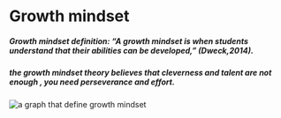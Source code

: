 # Growth mindset 

##### Growth mindset definition: **“A growth mindset is when students understand that their abilities can be developed,”** *(Dweck,2014).*

##### the growth mindset theory believes that cleverness and talent are not enough , you need perseverance and effort.

![a graph that define growth mindset](https://www.excelsior.edu/wp-content/uploads/2017/03/Growth-Mindset-e1565799493145.png)
